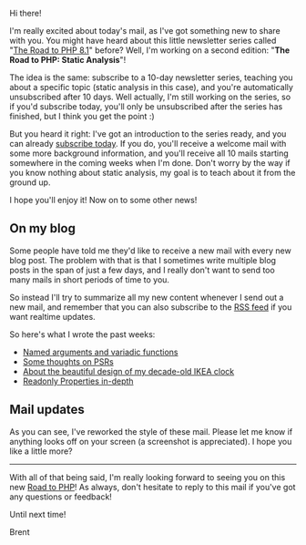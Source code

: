Hi there!

I'm really excited about today's mail, as I've got something new to share with you. You might have heard about this little newsletter series called "[The Road to PHP 8.1](https://road-to-php.com/)" before? Well, I'm working on a second edition: "**The Road to PHP: Static Analysis**"!

The idea is the same: subscribe to a 10-day newsletter series, teaching you about a specific topic (static analysis in this case), and you're automatically unsubscribed after 10 days. Well actually, I'm still working on the series, so if you'd subscribe today, you'll only be unsubscribed after the series has finished, but I think you get the point :)

But you heard it right: I've got an introduction to the series ready, and you can already [subscribe today](https://road-to-php.com/static). If you do, you'll receive a welcome mail with some more background information, and you'll receive all 10 mails starting somewhere in the coming weeks when I'm done. Don't worry by the way if you know nothing about static analysis, my goal is to teach about it from the ground up.

I hope you'll enjoy it! Now on to some other news!

## On my blog

Some people have told me they'd like to receive a new mail with every new blog post. The problem with that is that I sometimes write multiple blog posts in the span of just a few days, and I really don't want to send too many mails in short periods of time to you.

So instead I'll try to summarize all my new content whenever I send out a new mail, and remember that you can also subscribe to the [RSS feed](https://stitcher.io/feed) if you want realtime updates. 

So here's what I wrote the past weeks:

- [Named arguments and variadic functions](https://stitcher.io/blog/named-arguments-and-variadic-functions)
- [Some thoughts on PSRs](https://stitcher.io/blog/re-on-using-psr-abstractions)
- [About the beautiful design of my decade-old IKEA clock](https://stitcher.io/blog/my-ikea-clock)
- [Readonly Properties in-depth](https://stitcher.io/blog/php-81-readonly-properties)

## Mail updates

As you can see, I've reworked the style of these mail. Please let me know if anything looks off on your screen (a screenshot is appreciated). I hope you like a little more?  

---

With all of that being said, I'm really looking forward to seeing you on this new [Road to PHP](https://road-to-php.com/static)! As always, don't hesitate to reply to this mail if you've got any questions or feedback!

Until next time!

Brent
